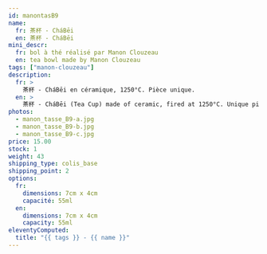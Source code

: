 ```yaml
---
id: manontasB9
name:
  fr: 茶杯 - CháBēi
  en: 茶杯 - CháBēi
mini_descr:
  fr: bol à thé réalisé par Manon Clouzeau
  en: tea bowl made by Manon Clouzeau
tags: ["manon-clouzeau"]
description:
  fr: >
    茶杯 - CháBēi en céramique, 1250°C. Pièce unique.
  en: >
    茶杯 - CháBēi (Tea Cup) made of ceramic, fired at 1250°C. Unique piece.
photos:
  - manon_tasse_B9-a.jpg
  - manon_tasse_B9-b.jpg
  - manon_tasse_B9-c.jpg
price: 15.00
stock: 1
weight: 43
shipping_type: colis_base
shipping_point: 2
options:
  fr:
    dimensions: 7cm x 4cm
    capacité: 55ml
  en:
    dimensions: 7cm x 4cm
    capacity: 55ml
eleventyComputed:
  title: "{{ tags }} - {{ name }}"
---
```

